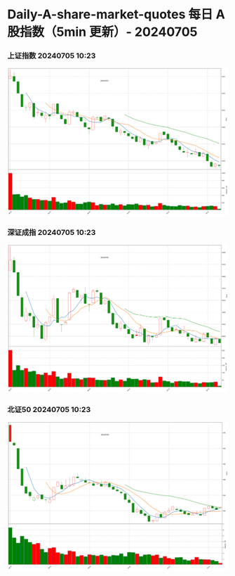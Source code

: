 
# Daily-A-share-market-quotes 每日 A 股指数（5min 更新）- 20240705

### 上证指数 20240705 10:23
![](./fig/2024/7/20240705-sh000001.png)

### 深证成指 20240705 10:23
![](./fig/2024/7/20240705-sz399001.png)

### 北证50 20240705 10:23
![](./fig/2024/7/20240705-bj899050.png)
